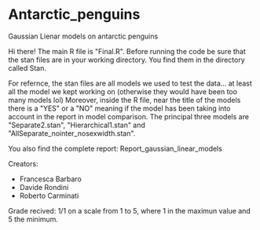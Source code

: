 # Antarctic_penguins
Gaussian Lienar models on antarctic penguins  

Hi there! The main R file is "Final.R". Before running the code be sure 
that the stan files are in your working directory. You find them in the directory called
Stan.  

For refernce, the stan files are all models we used to test the data... at least all the model we kept working on (otherwise they would have been too many models lol)
Moreover, inside the R file, near the title of the models there is a "YES" or a "NO" meaning if the model has been taking into account in the report in model comparison.
The principal three models are "Separate2.stan", "Hierarchical1.stan" and "AllSeparate_nointer_nosexwidth.stan".


You also find the complete report: Report_gaussian_linear_models


Creators: 
* Francesca Barbaro
* Davide Rondini
* Roberto Carminati

Grade recived: 1/1
on a scale from 1 to 5, where 1 in the maximun value and 5 the minimum.
